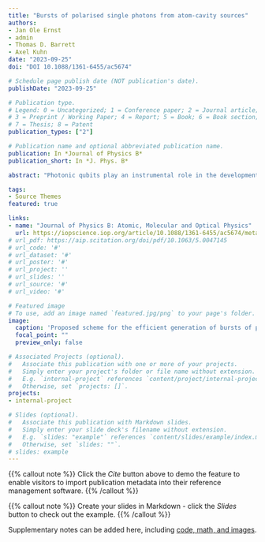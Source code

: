 ```yaml
---
title: "Bursts of polarised single photons from atom-cavity sources"
authors:
- Jan Ole Ernst
- admin
- Thomas D. Barrett
- Axel Kuhn
date: "2023-09-25"
doi: "DOI 10.1088/1361-6455/ac5674"

# Schedule page publish date (NOT publication's date).
publishDate: "2023-09-25"

# Publication type.
# Legend: 0 = Uncategorized; 1 = Conference paper; 2 = Journal article;
# 3 = Preprint / Working Paper; 4 = Report; 5 = Book; 6 = Book section;
# 7 = Thesis; 8 = Patent
publication_types: ["2"]

# Publication name and optional abbreviated publication name.
publication: In *Journal of Physics B*
publication_short: In *J. Phys. B*

abstract: "Photonic qubits play an instrumental role in the development of advanced quantum technologies, including quantum networking, boson sampling and measurement based quantum computing. A promising framework for the deterministic production of indistinguishable single photons is an atomic emitter coupled to a single mode of a high finesse optical cavity. Polarisation control is an important cornerstone, particularly when the polarisation defines the state of a quantum bit. Here, we propose a scheme for producing bursts of polarised single photons by coupling a generalised atomic emitter to an optical cavity, exploiting a particular choice of quantisation axis. In connection with two re-preparation methods, simulations predict ten-photon bursts coincidence count rates on the order of 1 kHz with single 87Rb atoms trapped in a state of the art optical cavity. This paves the way for novel n-photon experiments with atom-cavity sources."

tags:
- Source Themes
featured: true

links:
- name: "Journal of Physics B: Atomic, Molecular and Optical Physics"
  url: https://iopscience.iop.org/article/10.1088/1361-6455/ac5674/meta
# url_pdf: https://aip.scitation.org/doi/pdf/10.1063/5.0047145
# url_code: '#'
# url_dataset: '#'
# url_poster: '#'
# url_project: ''
# url_slides: ''
# url_source: '#'
# url_video: '#'

# Featured image
# To use, add an image named `featured.jpg/png` to your page's folder. 
image:
  caption: 'Proposed scheme for the efficient generation of bursts of polarised photons'
  focal_point: ""
  preview_only: false

# Associated Projects (optional).
#   Associate this publication with one or more of your projects.
#   Simply enter your project's folder or file name without extension.
#   E.g. `internal-project` references `content/project/internal-project/index.md`.
#   Otherwise, set `projects: []`.
projects:
- internal-project

# Slides (optional).
#   Associate this publication with Markdown slides.
#   Simply enter your slide deck's filename without extension.
#   E.g. `slides: "example"` references `content/slides/example/index.md`.
#   Otherwise, set `slides: ""`.
# slides: example
---
```


{{% callout note %}}
Click the *Cite* button above to demo the feature to enable visitors to import publication metadata into their reference management software.
{{% /callout %}}

{{% callout note %}}
Create your slides in Markdown - click the *Slides* button to check out the example.
{{% /callout %}}

Supplementary notes can be added here, including [code, math, and images](https://wowchemy.com/docs/writing-markdown-latex/).
